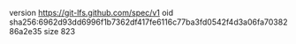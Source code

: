 version https://git-lfs.github.com/spec/v1
oid sha256:6962d93dd6996f1b7362df417fe6116c77ba3fd0542f4d3a06fa7038286a2e35
size 823
